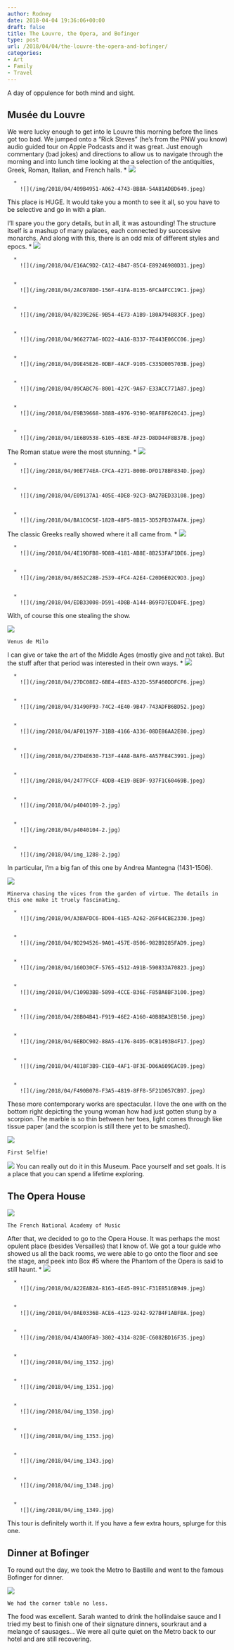 ```yaml
---
author: Rodney
date: 2018-04-04 19:36:06+00:00
draft: false
title: The Louvre, the Opera, and Bofinger
type: post
url: /2018/04/04/the-louvre-the-opera-and-bofinger/
categories:
- Art
- Family
- Travel
---
```

A day of oppulence for both mind and sight.

## Musée du Louvre

We were lucky enough to get into le Louvre this morning before the lines got too bad. We jumped onto a “Rick Steves” (he’s from the PNW you know) audio guided tour on Apple Podcasts and it was great. Just enough commentary (bad jokes) and directions to allow us to navigate through the morning and into lunch time looking at the a selection of the antiquities, Greek, Roman, Italian, and French halls.
      * 
        ![](/img/2018/04/B8C6021A-0005-4CF1-B771-CFBF45513D7C.jpeg)

    
      * 
        ![](/img/2018/04/409B4951-A062-4743-BB8A-54A81ADBD649.jpeg)

    
This place is HUGE. It would take you a month to see it all, so you have to be selective and go in with a plan.

I’ll spare you the gory details, but in all, it was astounding! The structure itself is a mashup of many palaces, each connected by successive monarchs. And along with this, there is an odd mix of different styles and epocs.
      * 
        ![](/img/2018/04/F2FF437E-339A-4191-8F40-033D4F0418A7.jpeg)

    
      * 
        ![](/img/2018/04/E16AC9D2-CA12-4B47-85C4-E89246980D31.jpeg)

    
      * 
        ![](/img/2018/04/2AC078D0-156F-41FA-B135-6FCA4FCC19C1.jpeg)

    
      * 
        ![](/img/2018/04/0239E26E-9B54-4E73-A1B9-180A794B83CF.jpeg)

    
      * 
        ![](/img/2018/04/966277A6-0D22-4A16-B337-7E443E06CC06.jpeg)

    
      * 
        ![](/img/2018/04/D9E45E26-0DBF-4ACF-9105-C335D005703B.jpeg)

    
      * 
        ![](/img/2018/04/09CABC76-8001-427C-9A67-E33ACC771A87.jpeg)

    
      * 
        ![](/img/2018/04/E9B39668-388B-4976-9390-9EAF8F620C43.jpeg)

    
      * 
        ![](/img/2018/04/1E6B9538-6105-4B3E-AF23-D8DD44F8B37B.jpeg)

    
The Roman statue were the most stunning.
      * 
        ![](/img/2018/04/B953570B-CB42-42E7-8B1D-6D1D3BF08EA8.jpeg)

    
      * 
        ![](/img/2018/04/90E774EA-CFCA-4271-B00B-DFD178BF834D.jpeg)

    
      * 
        ![](/img/2018/04/E09137A1-405E-4DE8-92C3-BA27BED33108.jpeg)

    
      * 
        ![](/img/2018/04/BA1C0C5E-182B-48F5-8B15-3D52FD37A47A.jpeg)

    
The classic Greeks really showed where it all came from.
      * 
        ![](/img/2018/04/120002F8-3E3E-43EE-8F28-71557B5D501E.jpeg)

    
      * 
        ![](/img/2018/04/4E19DFB8-9D8B-4181-AB8E-8B253FAF1DE6.jpeg)

    
      * 
        ![](/img/2018/04/8652C28B-2539-4FC4-A2E4-C20D6E02C9D3.jpeg)

    
      * 
        ![](/img/2018/04/EDB33008-D591-4D8B-A144-B69FD7EDD4FE.jpeg)

    
With, of course this one stealing the show.

![](/img/2018/04/2F9C2EC8-33C4-402A-9CB5-162DFBDF0484.jpeg)

    Venus de Milo
I can give or take the art of the Middle Ages (mostly give and not take). But the stuff after that period was interested in their own ways.
      * 
        ![](/img/2018/04/9401E758-786E-4089-B145-1E5B66104038.jpeg)

    
      * 
        ![](/img/2018/04/27DC08E2-6BE4-4E83-A32D-55F460DDFCF6.jpeg)

    
      * 
        ![](/img/2018/04/31490F93-74C2-4E40-9B47-743ADFB6BD52.jpeg)

    
      * 
        ![](/img/2018/04/AF01197F-31BB-4166-A336-08DE86AA2E80.jpeg)

    
      * 
        ![](/img/2018/04/27D4E630-713F-44A8-BAF6-4A57F84C3991.jpeg)

    
      * 
        ![](/img/2018/04/2477FCCF-4DDB-4E19-BEDF-937F1C60469B.jpeg)

    
      * 
        ![](/img/2018/04/p4040109-2.jpg)

    
      * 
        ![](/img/2018/04/p4040104-2.jpg)

    
      * 
        ![](/img/2018/04/img_1288-2.jpg)

    
In particular, I’m a big fan of this one by Andrea Mantegna (1431-1506).

![](/img/2018/04/38F61236-B89E-4AB4-9E0F-CBAB3EF201BB.jpeg)

    Minerva chasing the vices from the garden of virtue. The details in this one make it truely fascinating.

      * 
        ![](/img/2018/04/A38AFDC6-BD04-41E5-A262-26F64CBE2330.jpeg)

    
      * 
        ![](/img/2018/04/9D294526-9A01-457E-8506-982B9285FAD9.jpeg)

    
      * 
        ![](/img/2018/04/160D30CF-5765-4512-A91B-590833A70823.jpeg)

    
      * 
        ![](/img/2018/04/C109B3BB-5898-4CCE-B36E-F85BA8BF3100.jpeg)

    
      * 
        ![](/img/2018/04/28B04B41-F919-46E2-A160-40B8BA3EB150.jpeg)

    
      * 
        ![](/img/2018/04/6EBDC902-88A5-4176-84D5-0CB1493B4F17.jpeg)

    
      * 
        ![](/img/2018/04/4818F3B9-C1E0-4AF1-8F3E-D06A609EAC89.jpeg)

    
      * 
        ![](/img/2018/04/F490B078-F3A5-4819-8FF8-5F21D057CB97.jpeg)

    
These more contemporary works are spectacular. I love the one with on the bottom right depicting the young woman how had just gotten stung by a scorpion. The marble is so thin between her toes, light comes through like tissue paper (and the scorpion is still there yet to be smashed).

![](/img/2018/04/FF1AEBF9-AFAE-411B-B112-FCB53607BA4E.jpeg)

    First Selfie!
![](/img/2018/04/C76CB45D-4E5C-4163-A203-196E22338757.jpeg)
You can really out do it in this Museum. Pace yourself and set goals. It is a place that you can spend a lifetime exploring.

## The Opera House

![](/img/2018/04/img_1309.jpg)

    The French National Academy of Music
After that, we decided to go to the Opera House. It was perhaps the most opulent place (besides Versailles) that I know of. We got a tour guide who showed us all the back rooms, we were able to go onto the floor and see the stage, and peek into Box #5 where the Phantom of the Opera is said to still haunt.
      * 
        ![](/img/2018/04/638B60C8-0391-4B61-8A64-63C8454F24C9.jpeg)

    
      * 
        ![](/img/2018/04/A22EAB2A-8163-4E45-B91C-F31E8516B949.jpeg)

    
      * 
        ![](/img/2018/04/0AE0336B-ACE6-4123-9242-927B4F1ABFBA.jpeg)

    
      * 
        ![](/img/2018/04/43A00FA9-3802-4314-82DE-C6082BD16F35.jpeg)

    
      * 
        ![](/img/2018/04/img_1352.jpg)

    
      * 
        ![](/img/2018/04/img_1351.jpg)

    
      * 
        ![](/img/2018/04/img_1350.jpg)

    
      * 
        ![](/img/2018/04/img_1353.jpg)

    
      * 
        ![](/img/2018/04/img_1343.jpg)

    
      * 
        ![](/img/2018/04/img_1348.jpg)

    
      * 
        ![](/img/2018/04/img_1349.jpg)

    
This tour is definitely worth it. If you have a few extra hours, splurge for this one.

## Dinner at Bofinger

To round out the day, we took the Metro to Bastille and went to the famous Bofinger for dinner.

![](/img/2018/04/16AFB61D-E87D-4484-9769-08F9FB24C245.jpeg)

    We had the corner table no less.
The food was excellent. Sarah wanted to drink the hollindaise sauce and I tried my best to finish one of their signature dinners, sourkraut and a melange of sausages...  We were all quite quiet on the Metro back to our hotel and are still recovering.

